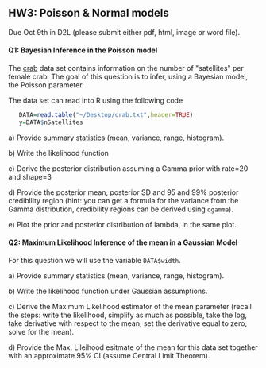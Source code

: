 
## HW3: Poisson & Normal models


Due Oct 9th in D2L (please submit either pdf, html, image or word file).

#### Q1: Bayesian Inference in the Poisson model

The [crab](https://github.com/gdlc/STT465/blob/master/crab.txt) data set contains information on the number of "satellites" per female crab. The goal of this question is to infer, using a Bayesian model, the Poisson parameter.

The data set can read into R using the following code

```r
   DATA=read.table("~/Desktop/crab.txt",header=TRUE)
   y=DATA$nSatellites
```

  a) Provide summary statistics  (mean, variance, range, histogram).
  
  b) Write the likelihood function

  c) Derive the posterior distribution assuming a Gamma prior with rate=20 and shape=3
  
  d) Provide the posterior mean, posterior SD and 95 and 99% posterior credibility region (hint: you can get a formula for the variance from the Gamma distribution, credibility regions can be derived using `qgamma`).

  e) Plot the prior and posterior distribution of lambda, in the same plot.
  
 
#### Q2: Maximum Likelihood Inference of the mean in a Gaussian Model

For this question we will use the variable `DATA$width`.

   a) Provide summary statistics (mean, variance, range, histogram).
   
   b) Write the likelihood function under Gaussian assumptions.
   
   c) Derive the Maximum Likelihood estimator of the mean parameter (recall the steps: write the likelihood, simplify as much as possible, take the log, take derivative with respect to the mean, set the derivative equal to zero, solve for the mean).
   
   d) Provide the Max. Lileihood esitmate of the mean for this data set together with an approximate 95% CI (assume Central Limit Theorem).
